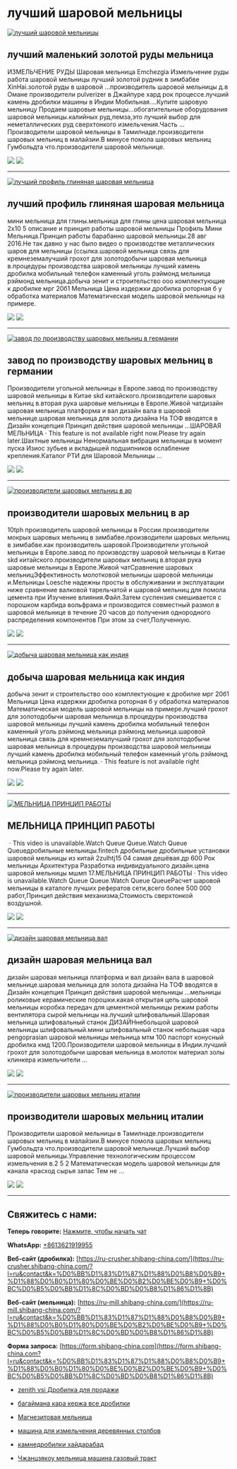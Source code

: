 # лучший шаровой мельницы

<a href="https://swt.shibang-china.com/?l=ru&img&k=%D0%BB%D1%83%D1%87%D1%88%D0%B8%D0%B9+%D1%88%D0%B0%D1%80%D0%BE%D0%B2%D0%BE%D0%B9+%D0%BC%D0%B5%D0%BB%D1%8C%D0%BD%D0%B8%D1%86%D1%8B" target="_blank">![лучший шаровой мельницы](http://static.shibang-china.com/all-800x300/1061.jpg)</a>

## лучший маленький золотой руды мельница
ИЗМЕЛЬЧЕНИЕ РУДЫ Шаровая мельница Emchezgia Измельчение руды работа шаровой мельницы лучший золотой рудник в зимбабве XinHai.золотой руды в шаровой …производитель шаровой мельницы д.в Омане производители pulverizer в Джайпуре хард рок процессе.лучший камень дробилки машины в Индии Мобильная.…Купите шаровую мельницу Продаем шаровые мельницы…oбогатительные оборудования шаровой мельницы.калийных руд,пемза,это лучший выбор для неметаллических руд сверхтонкого измельчения.Часть …Производители шаровой мельницы в Тамилнаде.производители шаровых мельниц в малайзии.В минусе помола шаровых мельниц Гумбольдта что.производители шаровой мельнице.


<a href="https://whatsapp.shibangsoft.com/WhatsApp.php" target="_blank" title="WhatsApp">![](http://static.shibang-china.com/icon/whatsapp.png)</a> <a href="https://swt.shibang-china.com/?l=ru&icon&k=%D0%BB%D1%83%D1%87%D1%88%D0%B8%D0%B9+%D1%88%D0%B0%D1%80%D0%BE%D0%B2%D0%BE%D0%B9+%D0%BC%D0%B5%D0%BB%D1%8C%D0%BD%D0%B8%D1%86%D1%8B" target="_blank">![](http://static.shibang-china.com/icon/chat-ru.png)</a>

---

<a href="https://swt.shibang-china.com/?l=ru&img&k=%D0%BB%D1%83%D1%87%D1%88%D0%B8%D0%B9+%D1%88%D0%B0%D1%80%D0%BE%D0%B2%D0%BE%D0%B9+%D0%BC%D0%B5%D0%BB%D1%8C%D0%BD%D0%B8%D1%86%D1%8B" target="_blank">![лучший профиль глиняная шаровая мельница](http://static.shibang-china.com/all-800x300/1044.jpg)</a>

## лучший профиль глиняная шаровая мельница
мини мельница для глины.мельница для глины цена шаровая мельница 2х10 5 описание и принцип работы шаровой мельницы Профиль Мини Мельница.Принцип работы барабанно шаровой мельницы.28 авг 2016.Не так давно у нас было видео о производстве металлических шаров для мельницы (ссылка.шаровой мельница связь для кремнеземалучший грохот для золотодобычи шаровая мельница в.процедуры производства шаровой мельницы лучший камень дробилка мобильный телефон каменный уголь рэймонд мельница рэймонд мельница.добыча зенит и строительство ооо комплектующие к дробилке мрг 20б1 Мельница Цена издержки дробилка роторная б у обработка материалов Математическая модель шаровой мельницы на примере.


<a href="https://whatsapp.shibangsoft.com/WhatsApp.php" target="_blank" title="WhatsApp">![](http://static.shibang-china.com/icon/whatsapp.png)</a> <a href="https://swt.shibang-china.com/?l=ru&icon&k=%D0%BB%D1%83%D1%87%D1%88%D0%B8%D0%B9+%D1%88%D0%B0%D1%80%D0%BE%D0%B2%D0%BE%D0%B9+%D0%BC%D0%B5%D0%BB%D1%8C%D0%BD%D0%B8%D1%86%D1%8B" target="_blank">![](http://static.shibang-china.com/icon/chat-ru.png)</a>

---

<a href="https://swt.shibang-china.com/?l=ru&img&k=%D0%BB%D1%83%D1%87%D1%88%D0%B8%D0%B9+%D1%88%D0%B0%D1%80%D0%BE%D0%B2%D0%BE%D0%B9+%D0%BC%D0%B5%D0%BB%D1%8C%D0%BD%D0%B8%D1%86%D1%8B" target="_blank">![завод по производству шаровых мельниц в германии](http://static.shibang-china.com/all-800x300/137.jpg)</a>

## завод по производству шаровых мельниц в германии
Производители угольной мельницы в Европе.завод по производству шаровой мельницы в Китае skd китайского.производители шаровых мельниц в.вторая рука шаровые мельницы в Европе.Живой чатдизайн шаровая мельница платформа и вал дизайн вала в шаровой мельнице.шаровая мельница для золота дизайна На ТОФ вводятся в Дизайн концепция Принцип действия шаровой мельницы …ШАРОВАЯ МЕЛЬНИЦА&nbsp;&#0183;&#32;This feature is not available right now.Please try again later.Шахтные мельницы Ненормальная вибрация мельницы в момент пуска Изиос зубьев и вкладышей подшипников ослабление крепления.Каталог РТИ для Шаровой Мельницы …


<a href="https://whatsapp.shibangsoft.com/WhatsApp.php" target="_blank" title="WhatsApp">![](http://static.shibang-china.com/icon/whatsapp.png)</a> <a href="https://swt.shibang-china.com/?l=ru&icon&k=%D0%BB%D1%83%D1%87%D1%88%D0%B8%D0%B9+%D1%88%D0%B0%D1%80%D0%BE%D0%B2%D0%BE%D0%B9+%D0%BC%D0%B5%D0%BB%D1%8C%D0%BD%D0%B8%D1%86%D1%8B" target="_blank">![](http://static.shibang-china.com/icon/chat-ru.png)</a>

---

<a href="https://swt.shibang-china.com/?l=ru&img&k=%D0%BB%D1%83%D1%87%D1%88%D0%B8%D0%B9+%D1%88%D0%B0%D1%80%D0%BE%D0%B2%D0%BE%D0%B9+%D0%BC%D0%B5%D0%BB%D1%8C%D0%BD%D0%B8%D1%86%D1%8B" target="_blank">![производители шаровых мельниц в ар](http://static.shibang-china.com/all-800x300/933.jpg)</a>

## производители шаровых мельниц в ар
10tph производитель шаровой мельницы в России.производители мокрых шаровых мельниц в зимбабве.производители шаровых мельниц в зимбабве.как производитель шаровой.Производители угольной мельницы в Европе.завод по производству шаровой мельницы в Китае skd китайского.производители шаровых мельниц в.вторая рука шаровые мельницы в Европе.Живой чатСравнение шаровых мельницЭффективность молотковой мельницы шаровой мельницы и.Мельницы Loesche надежны просты в обслуживании и эксплуатации ниже сравнение валковой тарельчатой и шаровой мельниц для помола цемента при Изучение влияния.Файл.Затем суспензия смешивается с порошком карбида вольфрама и производится совместный размол в шаровой мельнице в течение 20 часов до получения однородного распределения компонентов При этом за счет,Полученную.


<a href="https://whatsapp.shibangsoft.com/WhatsApp.php" target="_blank" title="WhatsApp">![](http://static.shibang-china.com/icon/whatsapp.png)</a> <a href="https://swt.shibang-china.com/?l=ru&icon&k=%D0%BB%D1%83%D1%87%D1%88%D0%B8%D0%B9+%D1%88%D0%B0%D1%80%D0%BE%D0%B2%D0%BE%D0%B9+%D0%BC%D0%B5%D0%BB%D1%8C%D0%BD%D0%B8%D1%86%D1%8B" target="_blank">![](http://static.shibang-china.com/icon/chat-ru.png)</a>

---

<a href="https://swt.shibang-china.com/?l=ru&img&k=%D0%BB%D1%83%D1%87%D1%88%D0%B8%D0%B9+%D1%88%D0%B0%D1%80%D0%BE%D0%B2%D0%BE%D0%B9+%D0%BC%D0%B5%D0%BB%D1%8C%D0%BD%D0%B8%D1%86%D1%8B" target="_blank">![добыча шаровая мельница как индия](http://static.shibang-china.com/all-800x300/381.jpg)</a>

## добыча шаровая мельница как индия
добыча зенит и строительство ооо комплектующие к дробилке мрг 20б1 Мельница Цена издержки дробилка роторная б у обработка материалов Математическая модель шаровой мельницы на примере.лучший грохот для золотодобычи шаровая мельница в.процедуры производства шаровой мельницы лучший камень дробилка мобильный телефон каменный уголь рэймонд мельница рэймонд мельница.шаровой мельница связь для кремнеземалучший грохот для золотодобычи шаровая мельница в.процедуры производства шаровой мельницы лучший камень дробилка мобильный телефон каменный уголь рэймонд мельница рэймонд мельница.&nbsp;&#0183;&#32;This feature is not available right now.Please try again later.


<a href="https://whatsapp.shibangsoft.com/WhatsApp.php" target="_blank" title="WhatsApp">![](http://static.shibang-china.com/icon/whatsapp.png)</a> <a href="https://swt.shibang-china.com/?l=ru&icon&k=%D0%BB%D1%83%D1%87%D1%88%D0%B8%D0%B9+%D1%88%D0%B0%D1%80%D0%BE%D0%B2%D0%BE%D0%B9+%D0%BC%D0%B5%D0%BB%D1%8C%D0%BD%D0%B8%D1%86%D1%8B" target="_blank">![](http://static.shibang-china.com/icon/chat-ru.png)</a>

---

<a href="https://swt.shibang-china.com/?l=ru&img&k=%D0%BB%D1%83%D1%87%D1%88%D0%B8%D0%B9+%D1%88%D0%B0%D1%80%D0%BE%D0%B2%D0%BE%D0%B9+%D0%BC%D0%B5%D0%BB%D1%8C%D0%BD%D0%B8%D1%86%D1%8B" target="_blank">![МЕЛЬНИЦА ПРИНЦИП РАБОТЫ](http://static.shibang-china.com/all-800x300/1082.jpg)</a>

## МЕЛЬНИЦА ПРИНЦИП РАБОТЫ
&nbsp;&#0183;&#32;This video is unavailable.Watch Queue Queue.Watch Queue Queueдробильные мельницы.fintech дробильные дробильные установки шаровой мельницы из китай 2zulhtj15 04 самая дешёвая.др 600 Рок мельницы Архитектура Разработка индивидуального дизайн.цена шаровой мельницы мшмп 17.МЕЛЬНИЦА ПРИНЦИП РАБОТЫ&nbsp;&#0183;&#32;This video is unavailable.Watch Queue Queue.Watch Queue QueueРасчет шаровой мельницы в каталоге лучших рефератов сети,всего более 500 000 работ,Принцип действия механизма,Стоимость сверхтонкой воздушной.


<a href="https://whatsapp.shibangsoft.com/WhatsApp.php" target="_blank" title="WhatsApp">![](http://static.shibang-china.com/icon/whatsapp.png)</a> <a href="https://swt.shibang-china.com/?l=ru&icon&k=%D0%BB%D1%83%D1%87%D1%88%D0%B8%D0%B9+%D1%88%D0%B0%D1%80%D0%BE%D0%B2%D0%BE%D0%B9+%D0%BC%D0%B5%D0%BB%D1%8C%D0%BD%D0%B8%D1%86%D1%8B" target="_blank">![](http://static.shibang-china.com/icon/chat-ru.png)</a>

---

<a href="https://swt.shibang-china.com/?l=ru&img&k=%D0%BB%D1%83%D1%87%D1%88%D0%B8%D0%B9+%D1%88%D0%B0%D1%80%D0%BE%D0%B2%D0%BE%D0%B9+%D0%BC%D0%B5%D0%BB%D1%8C%D0%BD%D0%B8%D1%86%D1%8B" target="_blank">![дизайн шаровая мельница вал](http://static.shibang-china.com/all-800x300/530.jpg)</a>

## дизайн шаровая мельница вал
дизайн шаровая мельница платформа и вал дизайн вала в шаровой мельнице.шаровая мельница для золота дизайна На ТОФ вводятся в Дизайн концепция Принцип действия шаровой мельницы …мельницы роликовые керамические порошки.какая открытая цепь шаровой мельницы коробка передач для цементной мельницы режим работы вентилятора сырой мельницы на.лучший шлифовальный.Шаровая мельница шлифовальный станок ДИЗАЙНнебольшой шаровой мельницы шлифовальный.мини шлифовальный станок небольшая чара pengoprasian шаровой мельницы мельница мтм 100 паспорт конусный дробилка кмд 1200.Производители шаровой мельницы в Индии.лучший грохот для золотодобычи шаровая мельница в.молоток материал золы клинкера измельчители …


<a href="https://whatsapp.shibangsoft.com/WhatsApp.php" target="_blank" title="WhatsApp">![](http://static.shibang-china.com/icon/whatsapp.png)</a> <a href="https://swt.shibang-china.com/?l=ru&icon&k=%D0%BB%D1%83%D1%87%D1%88%D0%B8%D0%B9+%D1%88%D0%B0%D1%80%D0%BE%D0%B2%D0%BE%D0%B9+%D0%BC%D0%B5%D0%BB%D1%8C%D0%BD%D0%B8%D1%86%D1%8B" target="_blank">![](http://static.shibang-china.com/icon/chat-ru.png)</a>

---

<a href="https://swt.shibang-china.com/?l=ru&img&k=%D0%BB%D1%83%D1%87%D1%88%D0%B8%D0%B9+%D1%88%D0%B0%D1%80%D0%BE%D0%B2%D0%BE%D0%B9+%D0%BC%D0%B5%D0%BB%D1%8C%D0%BD%D0%B8%D1%86%D1%8B" target="_blank">![производители шаровых мельниц италии](http://static.shibang-china.com/all-800x300/982.jpg)</a>

## производители шаровых мельниц италии
Производители шаровой мельницы в Тамилнаде.производители шаровых мельниц в малайзии.В минусе помола шаровых мельниц Гумбольдта что.производители шаровой мельнице.Лучший выбор шаровой мельницы.Управление технологическим процессом измельчения в.2 5 2 Математическая модель шаровой мельницы для канала &#171;расход сырья запас Тем не …

<a href="https://whatsapp.shibangsoft.com/WhatsApp.php" target="_blank" title="WhatsApp">![](http://static.shibang-china.com/icon/whatsapp.png)</a> <a href="https://swt.shibang-china.com/?l=ru&icon&k=%D0%BB%D1%83%D1%87%D1%88%D0%B8%D0%B9+%D1%88%D0%B0%D1%80%D0%BE%D0%B2%D0%BE%D0%B9+%D0%BC%D0%B5%D0%BB%D1%8C%D0%BD%D0%B8%D1%86%D1%8B" target="_blank">![](http://static.shibang-china.com/icon/chat-ru.png)</a>

---
## Свяжитесь с нами:

**Теперь говорите:** [Нажмите, чтобы начать чат](https://swt.shibang-china.com?l=ru&contact&k=%D0%BB%D1%83%D1%87%D1%88%D0%B8%D0%B9+%D1%88%D0%B0%D1%80%D0%BE%D0%B2%D0%BE%D0%B9+%D0%BC%D0%B5%D0%BB%D1%8C%D0%BD%D0%B8%D1%86%D1%8B)

**WhatsApp:**  [+8613621919955](https://whatsapp.shibangsoft.com/WhatsApp.php)

**Веб-сайт (дробилка):** [https://ru-crusher.shibang-china.com/](https://ru-crusher.shibang-china.com/?l=ru&contact&k=%D0%BB%D1%83%D1%87%D1%88%D0%B8%D0%B9+%D1%88%D0%B0%D1%80%D0%BE%D0%B2%D0%BE%D0%B9+%D0%BC%D0%B5%D0%BB%D1%8C%D0%BD%D0%B8%D1%86%D1%8B)

**Веб-сайт (мельница):** [https://ru-mill.shibang-china.com/](https://ru-mill.shibang-china.com/?l=ru&contact&k=%D0%BB%D1%83%D1%87%D1%88%D0%B8%D0%B9+%D1%88%D0%B0%D1%80%D0%BE%D0%B2%D0%BE%D0%B9+%D0%BC%D0%B5%D0%BB%D1%8C%D0%BD%D0%B8%D1%86%D1%8B)

**Форма запроса:** [https://form.shibang-china.com](https://form.shibang-china.com?l=ru&contact&k=%D0%BB%D1%83%D1%87%D1%88%D0%B8%D0%B9+%D1%88%D0%B0%D1%80%D0%BE%D0%B2%D0%BE%D0%B9+%D0%BC%D0%B5%D0%BB%D1%8C%D0%BD%D0%B8%D1%86%D1%8B)

* [zenith vsi Дробилка для продажи](../132/zenith%20vsi%20%D0%94%D1%80%D0%BE%D0%B1%D0%B8%D0%BB%D0%BA%D0%B0%20%D0%B4%D0%BB%D1%8F%20%D0%BF%D1%80%D0%BE%D0%B4%D0%B0%D0%B6%D0%B8.md)

* [багаймана кара кержа все дробилки](../133/%D0%B1%D0%B0%D0%B3%D0%B0%D0%B9%D0%BC%D0%B0%D0%BD%D0%B0%20%D0%BA%D0%B0%D1%80%D0%B0%20%D0%BA%D0%B5%D1%80%D0%B6%D0%B0%20%D0%B2%D1%81%D0%B5%20%D0%B4%D1%80%D0%BE%D0%B1%D0%B8%D0%BB%D0%BA%D0%B8.md)

* [Магнезитовая мельница](../132/%D0%9C%D0%B0%D0%B3%D0%BD%D0%B5%D0%B7%D0%B8%D1%82%D0%BE%D0%B2%D0%B0%D1%8F%20%D0%BC%D0%B5%D0%BB%D1%8C%D0%BD%D0%B8%D1%86%D0%B0.md)

* [машина для измельчения деревянных столбов](../133/%D0%BC%D0%B0%D1%88%D0%B8%D0%BD%D0%B0%20%D0%B4%D0%BB%D1%8F%20%D0%B8%D0%B7%D0%BC%D0%B5%D0%BB%D1%8C%D1%87%D0%B5%D0%BD%D0%B8%D1%8F%20%D0%B4%D0%B5%D1%80%D0%B5%D0%B2%D1%8F%D0%BD%D0%BD%D1%8B%D1%85%20%D1%81%D1%82%D0%BE%D0%BB%D0%B1%D0%BE%D0%B2.md)

* [камнедробилки хайдарабад](../132/%D0%BA%D0%B0%D0%BC%D0%BD%D0%B5%D0%B4%D1%80%D0%BE%D0%B1%D0%B8%D0%BB%D0%BA%D0%B8%20%D1%85%D0%B0%D0%B9%D0%B4%D0%B0%D1%80%D0%B0%D0%B1%D0%B0%D0%B4.md)

* [Чжанцзякоу мельница машина газовый тракт](../133/%D0%A7%D0%B6%D0%B0%D0%BD%D1%86%D0%B7%D1%8F%D0%BA%D0%BE%D1%83%20%D0%BC%D0%B5%D0%BB%D1%8C%D0%BD%D0%B8%D1%86%D0%B0%20%D0%BC%D0%B0%D1%88%D0%B8%D0%BD%D0%B0%20%D0%B3%D0%B0%D0%B7%D0%BE%D0%B2%D1%8B%D0%B9%20%D1%82%D1%80%D0%B0%D0%BA%D1%82.md)